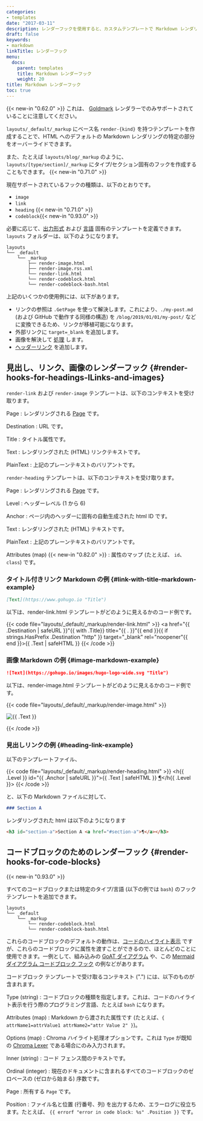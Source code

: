 ```yaml
---
categories:
- templates
date: "2017-03-11"
description: レンダーフックを使用すると、カスタムテンプレートで Markdown レンダリング機能をオーバーライドできます。
draft: false
keywords:
- markdown
linkTitle: レンダーフック
menu:
  docs:
    parent: templates
    title: Markdown レンダーフック
    weight: 20
title: Markdown レンダーフック
toc: true
---
```


{{< new-in "0.62.0" >}} これは、 [Goldmark](/getting-started/configuration-markup#goldmark) レンダラーでのみサポートされていることに注意してください。

`layouts/_default/_markup` にベース名 `render-{kind}` を持つテンプレートを作成することで、HTML へのデフォルトの Markdown レンダリングの特定の部分をオーバーライドできます。

また、たとえば `layouts/blog/_markup` のように、`layouts/[type/section]/_markup` にタイプ/セクション固有のフックを作成することもできます。 {{< new-in "0.71.0" >}}

現在サポートされているフックの種類は、以下のとおりです。

* `image`
* `link`
* `heading` {{< new-in "0.71.0" >}}
* `codeblock`{{< new-in "0.93.0" >}}

必要に応じて、[出力形式](/templates/output-formats) および [言語](/content-management/multilingual/) 固有のテンプレートを定義できます。 `layouts` フォルダーは、以下のようになります。

```goat { class="black f7" }
layouts
└── _default
    └── _markup
        ├── render-image.html
        ├── render-image.rss.xml
        └── render-link.html
        └── render-codeblock.html
        └── render-codeblock-bash.html
```

上記のいくつかの使用例には、以下があります。

* リンクの参照は `.GetPage` を使って解決します。これにより、`./my-post.md` (および GitHub で動作する同様の構造) を `/blog/2019/01/01/my-post/` などに変換できるため、リンクが移植可能になります。
* 外部リンクに `target=_blank` を追加します。
* 画像を解決して [処理](/content-management/image-processing/) します。
* [ヘッダーリンク](https://remysharp.com/2014/08/08/automatic-permalinks-for-blog-posts) を追加します。

## 見出し、リンク、画像のレンダーフック {#render-hooks-for-headings-lLinks-and-images}

`render-link` および `render-image` テンプレートは、以下のコンテキストを受け取ります。

Page
: レンダリングされる [Page](/variables/page/) です。

Destination
: URL です。

Title
: タイトル属性です。

Text
: レンダリングされた (HTML) リンクテキストです。

PlainText
: 上記のプレーンテキストのバリアントです。

`render-heading` テンプレートは、以下のコンテキストを受け取ります。

Page
: レンダリングされる [Page](/variables/page/) です。

Level
: ヘッダーレベル (1 から 6)

Anchor
: ページ内のヘッダーに固有の自動生成された html ID です。

Text
: レンダリングされた (HTML) テキストです。

PlainText
: 上記のプレーンテキストのバリアントです。

Attributes (map) {{< new-in "0.82.0" >}}
: 属性のマップ (たとえば、 `id`、`class`) です。

### タイトル付きリンク Markdown の例 {#link-with-title-markdown-example}

```md
[Text](https://www.gohugo.io "Title")
```

以下は、render-link.html テンプレートがどのように見えるかのコード例です。

{{< code file="layouts/_default/_markup/render-link.html" >}}
<a href="{{ .Destination | safeURL }}"{{ with .Title}} title="{{ . }}"{{ end }}{{ if strings.HasPrefix .Destination "http" }} target="_blank" rel="noopener"{{ end }}>{{ .Text | safeHTML }}</a>
{{< /code >}}

### 画像 Markdown の例 {#image-markdown-example}

```md
![Text](https://gohugo.io/images/hugo-logo-wide.svg "Title")
```

以下は、render-image.html テンプレートがどのように見えるかのコード例です。

{{< code file="layouts/_default/_markup/render-image.html" >}}
<p class="md__image">
  <img src="{{ .Destination | safeURL }}" alt="{{ .Text }}" {{ with .Title}} title="{{ . }}"{{ end }} />
</p>
{{< /code >}}

### 見出しリンクの例 {#heading-link-example}

以下のテンプレートファイル、

{{< code file="layouts/_default/_markup/render-heading.html" >}}
<h{{ .Level }} id="{{ .Anchor | safeURL }}">{{ .Text | safeHTML }} <a href="#{{ .Anchor | safeURL }}">¶</a></h{{ .Level }}>
{{< /code >}}

と、以下の Markdown ファイルに対して、

```md
### Section A
```

レンダリングされた html は以下のようになります

```html
<h3 id="section-a">Section A <a href="#section-a">¶</a></h3>
```

## コードブロックのためのレンダーフック {#render-hooks-for-code-blocks}

{{< new-in "0.93.0" >}}

すべてのコードブロックまたは特定のタイプ/言語 (以下の例では `bash`) のフックテンプレートを追加できます。

```goat { class="black f7" }
layouts
└── _default
    └── _markup
        └── render-codeblock.html
        └── render-codeblock-bash.html
```

これらのコードブロックのデフォルトの動作は、[コードのハイライト表示](/content-management/syntax-highlighting/#highlighting-in-code-fences) ですが、これらのコードブロックに属性を渡すことができるので、ほとんどのことに使用できます。一例として、組み込みの [GoAT ダイアグラム](/content-management/diagrams/#goat-diagrams-ascii) や、この [Mermaid ダイアグラム コードブロック フック](/content-management/diagrams/#mermaid-diagrams) の例などがあります。

コードブロック テンプレートで受け取るコンテキスト (".") には、以下のものが含まれます。

Type (string)
: コードブロックの種類を指定します。これは、コードのハイライト表示を行う際のプログラミング言語、たとえば `bash` になります。

Attributes (map)
: Markdown から渡された属性です (たとえば、`{ attrName1=attrValue1 attrName2="attr Value 2" }`)。

Options (map)
: Chroma ハイライト処理オプションです。これは `Type` が既知の [Chroma Lexer](/content-management/syntax-highlighting/#list-of-chroma-highlighting-languages) である場合にのみ入力されます。

Inner (string)
: コード フェンス間のテキストです。

Ordinal (integer)
: 現在のドキュメントに含まれるすべてのコードブロックのゼロベースの (ゼロから始まる) 序数です。

Page
: 所有する `Page` です。

Position
: ファイル名と位置 (行番号、列) を出力するため、エラーログに役立ちます。たとえば、 `{{ errorf "error in code block: %s" .Position }}` です。
